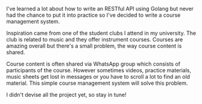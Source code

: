 I've learned a lot about how to write an RESTful API using Golang but never had the chance to put it into practice so I've decided to write a course management system.

Inspiration came from one of the student clubs I attend in my university. The club is related to music and they offer instrument courses. Courses are amazing overall but there's a small problem, the way course content is shared. 

Course content is often shared via WhatsApp group which consists of participants of the course. However sometimes videos, practice materials, music sheets get lost in messages or you have to scroll a lot to find an old material. This simple course management system will solve this problem.

I didn't devise all the project yet, so stay in tune!
